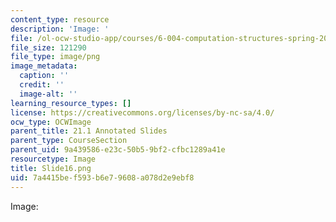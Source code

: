 ```yaml
---
content_type: resource
description: 'Image: '
file: /ol-ocw-studio-app/courses/6-004-computation-structures-spring-2017/7a4415bef593b6e79608a078d2e9ebf8_Slide16.png
file_size: 121290
file_type: image/png
image_metadata:
  caption: ''
  credit: ''
  image-alt: ''
learning_resource_types: []
license: https://creativecommons.org/licenses/by-nc-sa/4.0/
ocw_type: OCWImage
parent_title: 21.1 Annotated Slides
parent_type: CourseSection
parent_uid: 9a439586-e23c-50b5-9bf2-cfbc1289a41e
resourcetype: Image
title: Slide16.png
uid: 7a4415be-f593-b6e7-9608-a078d2e9ebf8
---
```

Image: 
